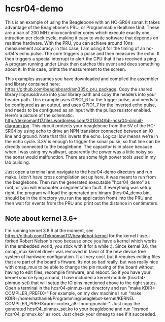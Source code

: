 hcsr04-demo
==========

This is an example of using the Beaglebone with an HC-SR04 sonar.  It takes advantage of the Beaglebone's PRU, or Programmable Realtime Unit.  These are a pair of 200 MHz microcontroller cores which execute exactly one intruction per clock cycle, making it easy to write software that depends on realtime hardware.  With the PRU, you can achieve around 10ns measurement accuracy.  In this case, I am using it for the timing of an hc-sr04's echo pulse.  The core triggers a pulse and then measures the echo.  It then triggers a special interrupt to alert the CPU that it has received a ping.  A program running under Linux then catches this event and does something about it.  In this case, prints the measurement to the screen. 

This examples assumes you have downloaded and compiled the assembler and library contained here: https://github.com/beagleboard/am335x_pru_package.  Copy the shared library libprussdrv.so into your library path and copy the headers into your header path.  This example uses GPIO1_6 for the trigger pulse, and needs to be configured as an output, and uses GPIO1_7 for the inverted echo pulse, and needs to be configured as an input with the pullup resistor enabled.  Here's a picture of the schematic: http://teknoman117.files.wordpress.com/2013/04/bb-hcsr04-circuit-diagram.jpg.  This circuit protects your beaglebone from the 5V of the HC-SR04 by using echo to drive an NPN transistor connected between an IO line and ground.  Note that this inverts the echo.  Logical low means we're in the echo cycle. 3.3V is enough to trigger the sonar pulse, so that line can be directly connected to the beaglebone.  The capacitor is in place because when I was using my wallwart, apparently the power was a little noisy so the sonar would malfunction.  There are some high power tools used in my lab building.

Just open a terminal and navigate to the hcsr04-demo directory and run make.  I don't have cross compilation set up here, it was meant to run from the beaglebone.  Then run the generated executable "hcsr04_demo" as root, or you will encounter a segmentation fault.  If everything was setup right, the program will load the generated pru binary (hcsr04_demo.bin, should be in the directory you run the application from) into the PRU and then wait for events from the PRU and print out the distance in centimeters.

Note about kernel 3.6+
----
I'm running kernel 3.8.6 at the moment, see https://github.com/Teknoman117/beaglebot-kernel for the kernel I use.  I forked Robert Nelson's repo because once you have a kernel which works in the embedded world, you stick with it for a while :).  Since kernel 3.6, the omap_mux kernel driver was removed in favor of the new device tree system of hardware configuration.  It all very cool, but it requires editing files that are part of the board's firware.  Its not so bad really, but was really nice with omap_mux to be able to change the pin muxing of the board without having to edit files, recompile firmware, and reboot.  So if you have your kernel source lying around, I have included a kernel module (hcsr04-pinmux-set) that will setup the IO pins mentioned above to the right states.  Open a terminal in the hcsr04-pinmux-set directory and run "make KDIR=<kernel source directory> COMPILER_PREFIX=<prefix of your cross compiler>"  For example, on my dev machine I run "make KDIR=/home/nathaniel/Programming/beaglebot-kernel/KERNEL COMPILER_PREFIX=arm-cortex_a8-linux-gnueabi-".  Just copy the generated hcsr04_pinmux_set.ko to your beaglebone and run "insmod hcsr04_pinmux.ko" as root.  Just check your dmesg to see if it succeeded.


